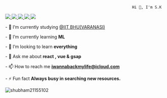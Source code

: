 

                                                            Hi 👋, I'm S.K
<nav><a href="https://www.holopin.io/@subh33">  <img src="https://www.holopin.io/_next/image?url=https%3A%2F%2Fassets.holopin.io%2FeyJidWNrZXQiOiJob2xvcGluLWFzc2V0cyIsImtleSI6ImFzc2V0cy9jbDhlcTN6OWMwMzU3MDlsM2Z4OTluOHg2IiwiZWRpdHMiOnsicm90YXRlIjpudWxsfX0%3D&w=256&q=75"> <img src="https://www.holopin.io/_next/image?url=https%3A%2F%2Fassets.holopin.io%2FeyJidWNrZXQiOiJob2xvcGluLWFzc2V0cyIsImtleSI6ImFzc2V0cy9jbDhkNmZycXowMTgxMDltaGFleGpmczRwIiwiZWRpdHMiOnsicm90YXRlIjpudWxsfX0%3D&w=256&q=75">
 <img src="https://www.holopin.io/_next/image?url=https%3A%2F%2Fassets.holopin.io%2FeyJidWNrZXQiOiJob2xvcGluLWFzc2V0cyIsImtleSI6ImFzc2V0cy9jbDhkODlvaTAwMDE3MDlpZjdsdWxhNHV5IiwiZWRpdHMiOnsicm90YXRlIjpudWxsfX0%3D&w=256&q=75">
 <img src="https://www.holopin.io/_next/image?url=https%3A%2F%2Fassets.holopin.io%2FeyJidWNrZXQiOiJob2xvcGluLWFzc2V0cyIsImtleSI6ImFzc2V0cy9jbDhkOHRrZnAwMDMyMDlqbmtxZTF3dzVhIiwiZWRpdHMiOnsicm90YXRlIjpudWxsfX0%3D&w=256&q=75">
 <img src="https://www.holopin.io/_next/image?url=https%3A%2F%2Fassets.holopin.io%2FeyJidWNrZXQiOiJob2xvcGluLWFzc2V0cyIsImtleSI6ImFzc2V0cy9jbDhkOHVrb3MwMDk0MDlqbnVuaGRhcDd3IiwiZWRpdHMiOnsicm90YXRlIjpudWxsfX0%3D&w=256&q=75">
 </a>
 </nav>
  
 ​-​ 🔭 I’m currently studying [​@IIT BHU(VARANASI)​](https://iitbhu.ac.in/) 
  
 ​-​ 🌱 I’m currently learning ​**ML** 
  
 ​-​ 👯 I’m looking to learn ​**everything** 
  
  
 ​-​ 💬 Ask me about ​**react , vue & gsap** 
  
 ​-​ 📫 How to reach me ​**iwannabackmylife@icloud.com** 
  
 ​-​ ⚡ Fun fact ​**Always busy in searching new resources.** 
<p align="left"> <img src="https://komarev.com/ghpvc/?username=subhh33&label=Profile%20views&color=0e75b6&style=flat" alt="shubham21155102" /> </p>
